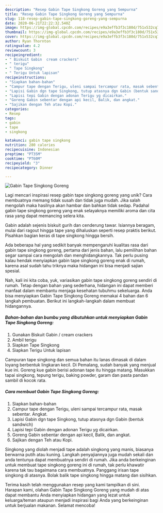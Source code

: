 ```yaml
---
description: "Resep Gabin Tape Singkong Goreng yang Sempurna"
title: "Resep Gabin Tape Singkong Goreng yang Sempurna"
slug: 118-resep-gabin-tape-singkong-goreng-yang-sempurna
date: 2020-06-21T22:22:32.540Z
image: https://img-global.cpcdn.com/recipes/e9a3effb3f3c180d/751x532cq70/gabin-tape-singkong-goreng-foto-resep-utama.jpg
thumbnail: https://img-global.cpcdn.com/recipes/e9a3effb3f3c180d/751x532cq70/gabin-tape-singkong-goreng-foto-resep-utama.jpg
cover: https://img-global.cpcdn.com/recipes/e9a3effb3f3c180d/751x532cq70/gabin-tape-singkong-goreng-foto-resep-utama.jpg
author: Ryan Thornton
ratingvalue: 4.2
reviewcount: 3
recipeingredient:
- " Biskuit Gabin  cream crackers"
- " terigu"
- " Tape Singkong"
- " Terigu Untuk lapisan"
recipeinstructions:
- "Siapkan bahan-bahan"
- "Campur tape dengan Terigu, uleni sampai tercampur rata, masak sebentar. Angkat."
- "Lapisi Gabin dgn tape Singkong, tutup atasnya dgn Gabin (bentuk sandwich)"
- "Lapisi tepi Gabin dengan adonan Terigu yg dicairkan."
- "Goreng Gabin sebentar dengan api kecil, Balik, dan angkat."
- "Sajikan dengan Teh atau Kopi."
categories:
- Resep
tags:
- gabin
- tape
- singkong

katakunci: gabin tape singkong 
nutrition: 280 calories
recipecuisine: Indonesian
preptime: "PT35M"
cooktime: "PT60M"
recipeyield: "3"
recipecategory: Dinner

---
```



![Gabin Tape Singkong Goreng](https://img-global.cpcdn.com/recipes/e9a3effb3f3c180d/751x532cq70/gabin-tape-singkong-goreng-foto-resep-utama.jpg)

Lagi mencari inspirasi resep gabin tape singkong goreng yang unik? Cara membuatnya memang tidak susah dan tidak juga mudah. Jika salah mengolah maka hasilnya akan hambar dan bahkan tidak sedap. Padahal gabin tape singkong goreng yang enak selayaknya memiliki aroma dan cita rasa yang dapat memancing selera kita.

Gabin adalah sejenis biskuit gurih dan cenderung tawar. Isiannya beragam, mulai dari ragout hingga tape yang dihaluskan seperti resep praktis berikut. Pisahkan bagian keras di tape singkong hingga bersih.

Ada beberapa hal yang sedikit banyak mempengaruhi kualitas rasa dari gabin tape singkong goreng, pertama dari jenis bahan, lalu pemilihan bahan segar sampai cara mengolah dan menghidangkannya. Tak perlu pusing kalau hendak menyiapkan gabin tape singkong goreng enak di rumah, karena asal sudah tahu triknya maka hidangan ini bisa menjadi sajian spesial.


Nah, kali ini kita coba, yuk, variasikan gabin tape singkong goreng sendiri di rumah. Tetap dengan bahan yang sederhana, hidangan ini dapat memberi manfaat dalam membantu menjaga kesehatan tubuhmu sekeluarga. Anda bisa menyiapkan Gabin Tape Singkong Goreng memakai 4 bahan dan 6 langkah pembuatan. Berikut ini langkah-langkah dalam membuat hidangannya.

<!--inarticleads1-->

##### Bahan-bahan dan bumbu yang dibutuhkan untuk menyiapkan Gabin Tape Singkong Goreng:

1. Gunakan  Biskuit Gabin / cream crackers
1. Ambil  terigu
1. Siapkan  Tape Singkong
1. Siapkan  Terigu Untuk lapisan


Campuran tape singkong dan semua bahan itu lanas dimasak di dalam loyang berbentuk lingkaran kecil. Di Pemalang, sudah banyak yang menjual kue ini. Goreng kue gabin berisi adonan tape itu hingga matang. Masukkan tapai singkong, tepung terigu, baking powder, garam dan pasta pandan sambil di kocok rata. 

<!--inarticleads2-->

##### Cara membuat Gabin Tape Singkong Goreng:

1. Siapkan bahan-bahan
1. Campur tape dengan Terigu, uleni sampai tercampur rata, masak sebentar. Angkat.
1. Lapisi Gabin dgn tape Singkong, tutup atasnya dgn Gabin (bentuk sandwich)
1. Lapisi tepi Gabin dengan adonan Terigu yg dicairkan.
1. Goreng Gabin sebentar dengan api kecil, Balik, dan angkat.
1. Sajikan dengan Teh atau Kopi.


Singkong yang diolah menjadi tape adalah singkong yang manis, biasanya berwarna putih atau kuning. Langkah penyajiannya juga mudah sekali dan anda tentunya dapat membuatnya sendiri di rumah. Jika anda berkeinginan untuk membuat tape singkong goreng ini di rumah, tak perlu khawatir karena tak tau bagaimana cara membuatnya. Panggang irisan tape singkong di atasnya. Bolak balik tape singkong hingga matang dan sisihkan. 

Terima kasih telah menggunakan resep yang kami tampilkan di sini. Harapan kami, olahan Gabin Tape Singkong Goreng yang mudah di atas dapat membantu Anda menyiapkan hidangan yang lezat untuk keluarga/teman ataupun menjadi inspirasi bagi Anda yang berkeinginan untuk berjualan makanan. Selamat mencoba!
